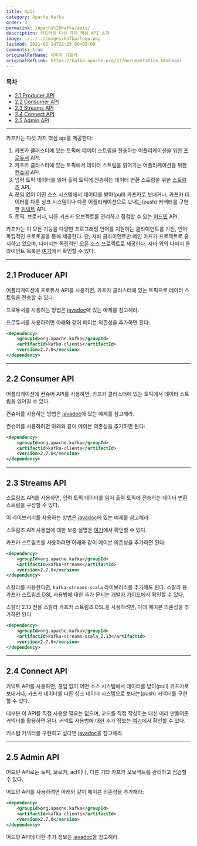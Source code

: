 ```yaml
---
title: Apis
category: Apache Kafka
order: 3
permalink: /Apache%20Kafka/apis/
description: 카프카의 다섯 가지 핵심 API 소개
image: ./../../images/kafka/logo.png
lastmod: 2021-02-14T22:25:00+09:00
comments: true
originalRefName: 아파치 카프카
originalRefLink: https://kafka.apache.org/27/documentation.html#api
---
```


### 목차

- [2.1 Producer API](#21-producer-api)
- [2.2 Consumer API](#22-consumer-api)
- [2.3 Streams API](#23-streams-api)
- [2.4 Connect API](#24-connect-api)
- [2.5 Admin API](#25-admin-api)

---

카프카는 다섯 가지 핵심 api를 제공한다:

1. 카프카 클러스터에 있는 토픽에 데이터 스트림을 전송하는 어플리케이션을 위한 [프로듀서](#21-producer-api) API.
2. 카프카 클러스터에 있는 토픽에서 데이터 스트림을 읽어가는 어플리케이션을 위한 [컨슈머](#22-consumer-api) API.
3. 입력 토픽 데이터를 읽어 출력 토픽에 전송하는 데이터 변환 스트림을 위한 [스트림즈](#23-streams-api) API.
4. 끊임 없이 어떤 소스 시스템에서 데이터를 받아(pull) 카프카로 보내거나, 카프카 데이터를 다른 싱크 시스템이나 다른 어플리케이션으로 보내는(push) 커넥터를 구현한 [커넥트](../apis#24-connect-api) API.
5. 토픽, 브로커나, 다른 카프카 오브젝트를 관리하고 점검할 수 있는 [어드민](#25-admin-api) API.

카프카는 이 모든 기능을 다양한 프로그래밍 언어를 지원하는 클라이언트를 가진, 언어 독립적인 프로토콜을 통해 제공한다. 단, 자바 클라이언트만 메인 카프카 프로젝트로 유지하고 있으며, 나머지는 독립적인 오픈 소스 프로젝트로 제공한다. 자바 외의 나머지 클라이언트 목록은 [여기](https://cwiki.apache.org/confluence/display/KAFKA/Clients)에서 확인할 수 있다.

---

## 2.1 Producer API

어플리케이션에 프로듀서 API를 사용하면, 카프카 클러스터에 있는 토픽으로 데이터 스트림을 전송할 수 있다.

프로듀서를 사용하는 방법은 [javadoc](https://kafka.apache.org/27/javadoc/index.html?org/apache/kafka/clients/producer/KafkaProducer.html)에 있는 예제를 참고해라.

프로듀서를 사용하려면 아래와 같이 메이븐 의존성을 추가하면 된다:

```xml
<dependency>
	<groupId>org.apache.kafka</groupId>
	<artifactId>kafka-clients</artifactId>
	<version>2.7.0</version>
</dependency>
```

---

## 2.2 Consumer API

어플리케이션에 컨슈머 API를 사용하면, 카프카 클러스터에 있는 토픽에서 데이터 스트림을 읽어갈 수 있다.

컨슈머를 사용하는 방법은 [javadoc](https://kafka.apache.org/27/javadoc/index.html?org/apache/kafka/clients/consumer/KafkaConsumer.html)에 있는 예제를 참고해라.

컨슈머를 사용하려면 아래와 같이 메이븐 의존성을 추가하면 된다:

```xml
<dependency>
    <groupId>org.apache.kafka</groupId>
	<artifactId>kafka-clients</artifactId>
	<version>2.7.0</version>
</dependency>
```

---

## 2.3 Streams API

스트림즈 API를 사용하면, 입력 토픽 데이터를 읽어 출력 토픽에 전송하는 데이터 변환 스트림을 구성할 수 있다.

이 라이브러리를 사용하는 방법은 [javadoc](https://kafka.apache.org/27/javadoc/index.html?org/apache/kafka/streams/KafkaStreams.html)에 있는 예제를 참고해라.

스트림즈 API 사용법에 대한 보충 설명은 [여기](https://kafka.apache.org/27/documentation/streams)에서 확인할 수 있다.

카프카 스트림즈를 사용하려면 아래와 같이 메이븐 의존성을 추가하면 된다:

```xml
<dependency>
	<groupId>org.apache.kafka</groupId>
	<artifactId>kafka-streams</artifactId>
	<version>2.7.0</version>
</dependency>
```

스칼라를 사용한다면, `kafka-streams-scala` 라이브러리를 추가해도 된다. 스칼라 용 카프카 스트림즈 DSL 사용법에 대한 추가 문서는 [개발자 가이드](https://kafka.apache.org/27/documentation/streams/developer-guide/dsl-api.html#scala-dsl)에서 확인할 수 있다.

스칼라 2.13 전용 스칼라 카프카 스트림즈 DSL을 사용하려면, 아래 메이븐 의존성을 추가하면 된다:

```xml
<dependency>
	<groupId>org.apache.kafka</groupId>
	<artifactId>kafka-streams-scala_2.13</artifactId>
	<version>2.7.0</version>
</dependency>
```

---

## 2.4 Connect API

커넥트 API를 사용하면, 끊임 없이 어떤 소스 시스템에서 데이터를 받아(pull) 카프카로 보내거나, 카프카 데이터를 다른 싱크 데이터 시스템으로 보내는(push) 커넥터를 구현할 수 있다.

대부분 이 API를 직접 사용할 필요는 없으며, 코드를 직접 작성하는 대신 미리 만들어둔 커넥터를 활용하면 된다. 커넥트 사용법에 대한 추가 정보는 [여기](../kafka-connect)에서 확인할 수 있다.

커스텀 커넥터를 구현하고 싶다면 [javadoc](https://kafka.apache.org/27/javadoc/index.html?org/apache/kafka/connect)을 참고해라.

---

## 2.5 Admin API

어드민 API로는 토픽, 브로커, acl이나, 다른 기타 카프카 오브젝트를 관리하고 점검할 수 있다.

어드민 API를 사용하려면 아래와 같이 메이븐 의존성을 추가해라:

```xml
<dependency>
	<groupId>org.apache.kafka</groupId>
	<artifactId>kafka-clients</artifactId>
	<version>2.7.0</version>
</dependency>
```

어드민 API에 대한 추가 정보는 [javadoc](https://kafka.apache.org/27/javadoc/index.html?org/apache/kafka/clients/admin/Admin.html)을 참고해라.